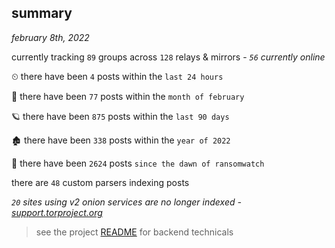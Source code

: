 
## summary
_february 8th, 2022_

currently tracking `89` groups across `128` relays & mirrors - _`56` currently online_

⏲ there have been `4` posts within the `last 24 hours`

🦈 there have been `77` posts within the `month of february`

🪐 there have been `875` posts within the `last 90 days`

🏚 there have been `338` posts within the `year of 2022`

🦕 there have been `2624` posts `since the dawn of ransomwatch`

there are `48` custom parsers indexing posts

_`20` sites using v2 onion services are no longer indexed - [support.torproject.org](https://support.torproject.org/onionservices/v2-deprecation/)_

> see the project [README](https://github.com/thetanz/ransomwatch#ransomwatch--) for backend technicals
